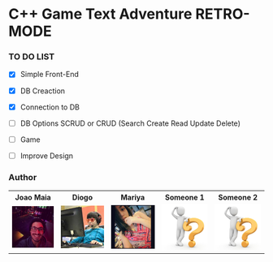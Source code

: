 # C++ Game Text Adventure RETRO-MODE

### TO DO LIST

- [x] Simple Front-End
- [x] DB Creaction
- [x] Connection to DB
- [ ] DB Options SCRUD or CRUD (Search Create Read Update Delete) 
- [ ] Game 

- [ ] Improve Design 





### Author


<table id='tabI' border="0" style="width:100%;border:0px;" >
  <tr>
    <th>Joao Maia</th>
    <th>Diogo</th> 
    <th>Mariya</th>
    <th>Someone 1</th>
    <th>Someone 2</th>
  </tr>
  <tr>
    <td><a href="https://twitter.com/wannabevunf1"><img src="authorsIMG/joao_maia.jpg" width="100"></a></td>
    <td><a href="https://www.instagram.com/diogo.avm/"><img src="authorsIMG/diogo.jpg" width="100"></a></td>
    <td><a href="https://www.instagram.com/mariya_lok/"><img src="authorsIMG/mariya.jpg" width="100"></a></td>
    <td><img src="authorsIMG/WHOIS.jpg" width="100"></td>
    <td><img src="authorsIMG/WHOIS.jpg" width="100"></td>
  </tr>

</table>

